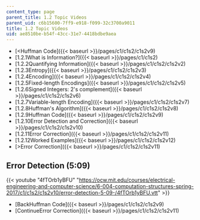 ```yaml
---
content_type: page
parent_title: 1.2 Topic Videos
parent_uid: c6b15600-7ff9-e918-f099-32c3700a9011
title: 1.2 Topic Videos
uid: ae8510be-b54f-43cc-31e7-4418bdbe9aea
---
```


*   [<Huffman Code]({{< baseurl >}}/pages/c1/c1s2/c1s2v9)
*   [1.2.1What is Information?]({{< baseurl >}}/pages/c1/c1s2)
*   [1.2.2Quantifying Information]({{< baseurl >}}/pages/c1/c1s2/c1s2v2)
*   [1.2.3Entropy]({{< baseurl >}}/pages/c1/c1s2/c1s2v3)
*   [1.2.4Encoding]({{< baseurl >}}/pages/c1/c1s2/c1s2v4)
*   [1.2.5Fixed-length Encodings]({{< baseurl >}}/pages/c1/c1s2/c1s2v5)
*   [1.2.6Signed Integers: 2's complement]({{< baseurl >}}/pages/c1/c1s2/c1s2v6)
*   [1.2.7Variable-length Encoding]({{< baseurl >}}/pages/c1/c1s2/c1s2v7)
*   [1.2.8Huffman's Algorithm]({{< baseurl >}}/pages/c1/c1s2/c1s2v8)
*   [1.2.9Huffman Code]({{< baseurl >}}/pages/c1/c1s2/c1s2v9)
*   [1.2.10Error Detection and Correction]({{< baseurl >}}/pages/c1/c1s2/c1s2v10)
*   [1.2.11Error Correction]({{< baseurl >}}/pages/c1/c1s2/c1s2v11)
*   [1.2.12Worked Examples]({{< baseurl >}}/pages/c1/c1s2/c1s2v12)
*   [\>Error Correction]({{< baseurl >}}/pages/c1/c1s2/c1s2v11)

Error Detection (5:09)
----------------------

{{< youtube "4fTOrb1yBFU" "https://ocw.mit.edu/courses/electrical-engineering-and-computer-science/6-004-computation-structures-spring-2017/c1/c1s2/c1s2v10/error-detection-5-09-/4fTOrb1yBFU.vtt" >}}

*   [BackHuffman Code]({{< baseurl >}}/pages/c1/c1s2/c1s2v9)
*   [ContinueError Correction]({{< baseurl >}}/pages/c1/c1s2/c1s2v11)